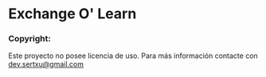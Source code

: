 # Exchange O' Learn

### Copyright:
Este proyecto no posee licencia de uso. Para más información contacte con dev.sertxu@gmail.com
